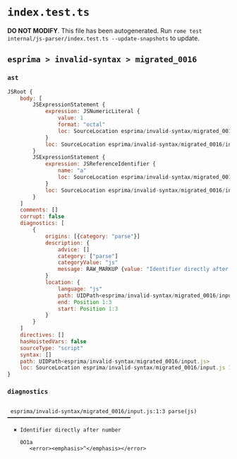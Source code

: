 # `index.test.ts`

**DO NOT MODIFY**. This file has been autogenerated. Run `rome test internal/js-parser/index.test.ts --update-snapshots` to update.

## `esprima > invalid-syntax > migrated_0016`

### `ast`

```javascript
JSRoot {
	body: [
		JSExpressionStatement {
			expression: JSNumericLiteral {
				value: 1
				format: "octal"
				loc: SourceLocation esprima/invalid-syntax/migrated_0016/input.js 1:0-1:3
			}
			loc: SourceLocation esprima/invalid-syntax/migrated_0016/input.js 1:0-1:3
		}
		JSExpressionStatement {
			expression: JSReferenceIdentifier {
				name: "a"
				loc: SourceLocation esprima/invalid-syntax/migrated_0016/input.js 1:3-1:4 (a)
			}
			loc: SourceLocation esprima/invalid-syntax/migrated_0016/input.js 1:3-1:4
		}
	]
	comments: []
	corrupt: false
	diagnostics: [
		{
			origins: [{category: "parse"}]
			description: {
				advice: []
				category: ["parse"]
				categoryValue: "js"
				message: RAW_MARKUP {value: "Identifier directly after number"}
			}
			location: {
				language: "js"
				path: UIDPath<esprima/invalid-syntax/migrated_0016/input.js>
				end: Position 1:3
				start: Position 1:3
			}
		}
	]
	directives: []
	hasHoistedVars: false
	sourceType: "script"
	syntax: []
	path: UIDPath<esprima/invalid-syntax/migrated_0016/input.js>
	loc: SourceLocation esprima/invalid-syntax/migrated_0016/input.js 1:0-2:0
}
```

### `diagnostics`

```

 esprima/invalid-syntax/migrated_0016/input.js:1:3 parse(js) ━━━━━━━━━━━━━━━━━━━━━━━━━━━━━━━━━━━━━━━

  ✖ Identifier directly after number

    0O1a
       <error><emphasis>^</emphasis></error>


```
